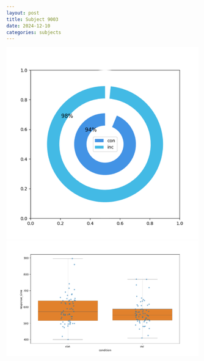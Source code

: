 ```yaml
---
layout: post
title: Subject 9003
date: 2024-12-10
categories: subjects
---
```


![](data/9003/run-1/9003_accuracy_by_condition.png)
![](data/9003/run-1/9003_rt.png)
